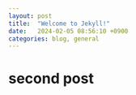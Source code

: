 ```yaml
---
layout: post
title:  "Welcome to Jekyll!"
date:   2024-02-05 08:56:10 +0900
categories: blog, general
---
```

# second post 